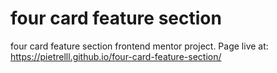 # four card feature section
 four card feature section frontend mentor project. Page live at: https://pietrelll.github.io/four-card-feature-section/

